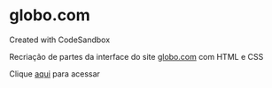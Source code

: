 # globo.com
Created with CodeSandbox
<p>Recriação de partes da interface do site <a href="https://www.globo.com/" target="_blank"> globo.com</a> com HTML e CSS</p>
<p>Clique <a href="https://0nn2s.csb.app/" target="_blank">aqui</a> para acessar</p>
